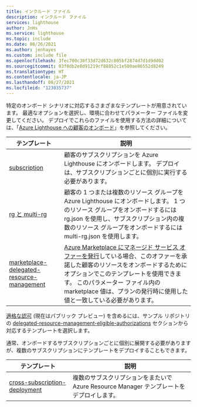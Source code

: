 ```yaml
---
title: インクルード ファイル
description: インクルード ファイル
services: lighthouse
author: JnHs
ms.service: lighthouse
ms.topic: include
ms.date: 08/26/2021
ms.author: jenhayes
ms.custom: include file
ms.openlocfilehash: 3fec700c30f33d72d632c805bf2874d7d1d9dd02
ms.sourcegitcommit: 03f0db2e8d91219cf88852c1e500ae86552d8249
ms.translationtype: HT
ms.contentlocale: ja-JP
ms.lasthandoff: 08/27/2021
ms.locfileid: "123035737"
---
```

特定のオンボード シナリオに対応するさまざまなテンプレートが用意されています。 最適なオプションを選択し、環境に合わせてパラメーター ファイルを変更してください。 デプロイでこれらのファイルを使用する方法の詳細については、「[Azure Lighthouse への顧客のオンボード](../articles/lighthouse/how-to/onboard-customer.md)」を参照してください。

| **テンプレート** | **説明** |
|---------|---------|
| [subscription](https://github.com/Azure/Azure-Lighthouse-samples/tree/master/templates/delegated-resource-management/subscription) | 顧客のサブスクリプションを Azure Lighthouse にオンボードします。 デプロイは、サブスクリプションごとに個別に実行する必要があります。 |
| [rg と multi-rg](https://github.com/Azure/Azure-Lighthouse-samples/tree/master/templates/delegated-resource-management/rg) | 顧客の 1 つまたは複数のリソース グループを Azure Lighthouse にオンボードします。 1 つのリソース グループをオンボードするには rg.json を使用し、サブスクリプション内の複数のリソース グループをオンボードするには multi-rg.json を使用します。 |
| [marketplace-delegated-resource-management](https://github.com/Azure/Azure-Lighthouse-samples/tree/master/templates/marketplace-delegated-resource-management) | [Azure Marketplace にマネージド サービス オファーを発行](../articles/lighthouse/how-to/publish-managed-services-offers.md)している場合、このオファーを承諾した顧客のリソースをオンボードするためにオプションでこのテンプレートを使用できます。 このパラメーター ファイル内の marketplace 値は、プランの発行時に使用した値と一致している必要があります。 |

[適格な認可](../articles/lighthouse/how-to/create-eligible-authorizations.md) (現在はパブリック プレビュー) を含めるには、サンプル リポジトリの [delegated-resource-management-eligible-authorizations](https://github.com/Azure/Azure-Lighthouse-samples/tree/master/templates/delegated-resource-management-eligible-authorizations) セクションから対応するテンプレートを選択します。

通常、オンボードするサブスクリプションごとに個別に展開する必要がありますが、複数のサブスクリプションにテンプレートをデプロイすることもできます。

| **テンプレート** | **説明** |
|---------|---------|
| [cross-subscription-deployment](https://github.com/Azure/Azure-Lighthouse-samples/tree/master/templates/cross-subscription-deployment) | 複数のサブスクリプションをまたいで Azure Resource Manager テンプレートをデプロイします。 |


